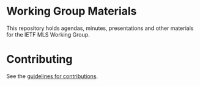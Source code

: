 # Working Group Materials
This repository holds agendas, minutes, presentations and other materials for the IETF MLS Working Group.

# Contributing

See the
[guidelines for contributions](CONTRIBUTING.md).
